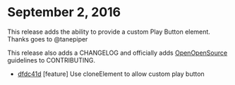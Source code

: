 # September 2, 2016

This release adds the ability to provide a custom Play Button element.
Thanks goes to @tanepiper

This release also adds a CHANGELOG and officially adds [OpenOpenSource](http://openopensource.org/) guidelines to CONTRIBUTING.

  * [dfdc41d](../../commit/dfdc41d) [feature] Use cloneElement to allow custom play button
